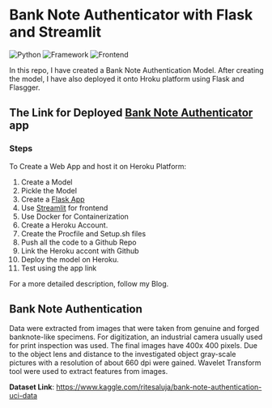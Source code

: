 # Bank Note Authenticator with Flask and Streamlit

![Python](https://img.shields.io/badge/Python-3.8-blueviolet)
![Framework](https://img.shields.io/badge/Framework-Flask-red)
![Frontend](https://aws1.discourse-cdn.com/business7/uploads/streamlit/original/2X/8/8cb5b6c0e1fe4e4ebfd30b769204c0d30c332fec.png)

In this repo, I have created a Bank Note Authentication Model. After creating the model, I have also deployed it onto Hroku platform using Flask and Flasgger.


## The Link for Deployed [Bank Note Authenticator](https://bank-note-auth-streamlit.herokuapp.com/) app

### Steps

To Create a Web App and host it on Heroku Platform: 

1. Create a Model
2. Pickle the Model
3. Create a [Flask App](https://flask.palletsprojects.com/en/2.0.x/)
4. Use [Streamlit](https://github.com/flasgger/flasgger) for frontend
5. Use Docker for Containerization
6. Create a Heroku Account.
7. Create the Procfile and Setup.sh files
8. Push all the code to a Github Repo
9. Link the Heroku accont with  Github
10. Deploy the model on Heroku.
11. Test using the app link

For a more detailed description, follow my Blog.


## Bank Note Authentication

Data were extracted from images that were taken from genuine and forged banknote-like specimens. For digitization, an industrial camera usually used for print inspection was used. The final images have 400x 400 pixels. Due to the object lens and distance to the investigated object gray-scale pictures with a resolution of about 660 dpi were gained. Wavelet Transform tool were used to extract features from images.

**Dataset Link**: https://www.kaggle.com/ritesaluja/bank-note-authentication-uci-data
